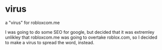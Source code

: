 # virus
a "virus" for robloxcom.me

I was going to do some SEO for google, but decided that it was extremley unlikley that robloxcom.me was going to overtake roblox.com, so I decided to make a virus to spread the word, instead.
